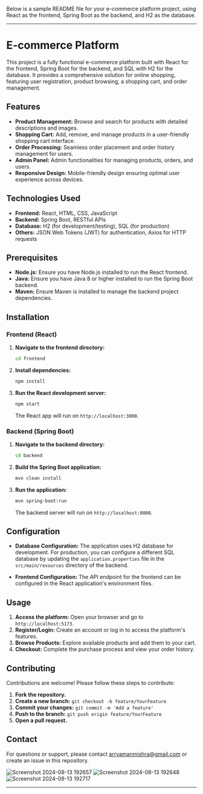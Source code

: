 Below is a sample README file for your e-commerce platform project, using React as the frontend, Spring Boot as the backend, and H2 as the database.

---

# E-commerce Platform

This project is a fully functional e-commerce platform built with React for the frontend, Spring Boot for the backend, and SQL with H2 for the database. It provides a comprehensive solution for online shopping, featuring user registration, product browsing, a shopping cart, and order management.

## Features

- **Product Management:** Browse and search for products with detailed descriptions and images.
- **Shopping Cart:** Add, remove, and manage products in a user-friendly shopping cart interface.
- **Order Processing:** Seamless order placement and order history management for users.
- **Admin Panel:** Admin functionalities for managing products, orders, and users.
- **Responsive Design:** Mobile-friendly design ensuring optimal user experience across devices.

## Technologies Used

- **Frontend:** React, HTML, CSS, JavaScript
- **Backend:** Spring Boot, RESTful APIs
- **Database:** H2 (for development/testing), SQL (for production)
- **Others:** JSON Web Tokens (JWT) for authentication, Axios for HTTP requests

## Prerequisites

- **Node.js:** Ensure you have Node.js installed to run the React frontend.
- **Java:** Ensure you have Java 8 or higher installed to run the Spring Boot backend.
- **Maven:** Ensure Maven is installed to manage the backend project dependencies.

## Installation

### Frontend (React)

1. **Navigate to the frontend directory:**
   ```bash
   cd frontend
   ```

2. **Install dependencies:**
   ```bash
   npm install
   ```

3. **Run the React development server:**
   ```bash
   npm start
   ```

   The React app will run on `http://localhost:3000`.

### Backend (Spring Boot)

1. **Navigate to the backend directory:**
   ```bash
   cd backend
   ```

2. **Build the Spring Boot application:**
   ```bash
   mvn clean install
   ```

3. **Run the application:**
   ```bash
   mvn spring-boot:run
   ```

   The backend server will run on `http://localhost:8080`.

## Configuration

- **Database Configuration:** The application uses H2 database for development. For production, you can configure a different SQL database by updating the `application.properties` file in the `src/main/resources` directory of the backend.

- **Frontend Configuration:** The API endpoint for the frontend can be configured in the React application's environment files.

## Usage

1. **Access the platform:** Open your browser and go to `http://localhost:5173`.
2. **Register/Login:** Create an account or log in to access the platform's features.
3. **Browse Products:** Explore available products and add them to your cart.
4. **Checkout:** Complete the purchase process and view your order history.

## Contributing

Contributions are welcome! Please follow these steps to contribute:

1. **Fork the repository.**
2. **Create a new branch:** `git checkout -b feature/YourFeature`
3. **Commit your changes:** `git commit -m 'Add a feature'`
4. **Push to the branch:** `git push origin feature/YourFeature`
5. **Open a pull request.**


## Contact

For questions or support, please contact arryamanmishra@gmail.com or create an issue in this repository.

![Screenshot 2024-08-13 192657](https://github.com/user-attachments/assets/860f90a2-bf69-47c9-a782-40e3c50d8178)
![Screenshot 2024-08-13 192648](https://github.com/user-attachments/assets/548c27a8-869e-4a9f-a7f0-9b8b83072b38)
![Screenshot 2024-08-13 192717](https://github.com/user-attachments/assets/5328e369-4ca6-4f66-aadd-1f0f8904936e)


---
